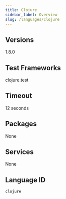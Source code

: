 ```yaml
---
title: Clojure
sidebar_label: Overview
slug: /languages/clojure
---
```



## Versions
1.8.0
## Test Frameworks
clojure.test
## Timeout
12 seconds
## Packages
None 
## Services
None
## Language ID
`clojure`
